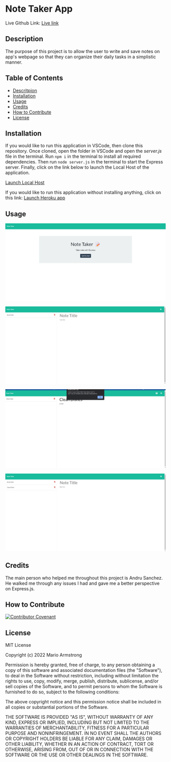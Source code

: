 # Note Taker App
Live Github Link: [Live link](https://marioarmstrong.github.io/noteTaker/)

## Description
The purpose of this project is to allow the user to write and save notes on app's webpage so that they can organize their daily tasks in a simplistic manner.

## Table of Contents
- [Descritpion](#description)
- [Installation](#installation)
- [Usage](#usage)
- [Credits](#credits)
- [How to Contribute](#how-to-contribute)
- [License](#license)


## Installation
If you would like to run this application in VSCode, then clone this repository. Once cloned, open the folder in VSCode and open the *server.js* file in the terminal. Run `npm i` in the terminal to install all required dependencies. Then run `node server.js` in the terminal to start the Express server. Finally, click on the link below to launch the Local Host of the application.

[Launch Local Host](http://localhost:3001)

If you would like to run this application without installing anything, click on this link:
[Launch Heroku app](https://mario-note-taker.herokuapp.com/)


## Usage

![noteTaker Homepage](./public/assets/images/noteTaker%20homepage.jpg)

![noteTaker Save Notes Page](./public/assets/images/ntoeTaker%20save%20notes%20.jpg)

![noteTaker Successfully Saved Note](./public/assets/images/noteTaker%20successfully%20saved%20note.jpg)

![noteTaker Saved Note on page](./public/assets/images/noteTaker%20persitent%20data.jpg)

## Credits
The main person who helped me throughout this project is Andru Sanchez. He walked me through any issues I had and gave me a better perspective on Express.js.

## How to Contribute
[![Contributor Covenant](https://img.shields.io/badge/Contributor%20Covenant-2.1-4baaaa.svg)](code_of_conduct.md)

## License
MIT License

Copyright (c) 2022 Mario Armstrong

Permission is hereby granted, free of charge, to any person obtaining a copy
of this software and associated documentation files (the "Software"), to deal
in the Software without restriction, including without limitation the rights
to use, copy, modify, merge, publish, distribute, sublicense, and/or sell
copies of the Software, and to permit persons to whom the Software is
furnished to do so, subject to the following conditions:

The above copyright notice and this permission notice shall be included in all
copies or substantial portions of the Software.

THE SOFTWARE IS PROVIDED "AS IS", WITHOUT WARRANTY OF ANY KIND, EXPRESS OR
IMPLIED, INCLUDING BUT NOT LIMITED TO THE WARRANTIES OF MERCHANTABILITY,
FITNESS FOR A PARTICULAR PURPOSE AND NONINFRINGEMENT. IN NO EVENT SHALL THE
AUTHORS OR COPYRIGHT HOLDERS BE LIABLE FOR ANY CLAIM, DAMAGES OR OTHER
LIABILITY, WHETHER IN AN ACTION OF CONTRACT, TORT OR OTHERWISE, ARISING FROM,
OUT OF OR IN CONNECTION WITH THE SOFTWARE OR THE USE OR OTHER DEALINGS IN THE
SOFTWARE.
